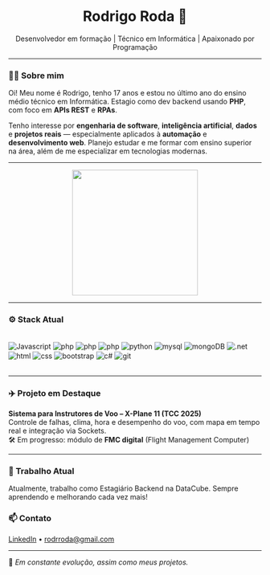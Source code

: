 <h1 align="center">Rodrigo Roda 🚀</h1>
<p align="center">Desenvolvedor em formação | Técnico em Informática | Apaixonado por Programação</p>

---

### 👨‍💻 Sobre mim

Oi! Meu nome é Rodrigo, tenho 17 anos e estou no último ano do ensino médio técnico em Informática. Estagio como dev backend usando **PHP**, com foco em **APIs REST** e **RPAs**.

Tenho interesse por **engenharia de software**, **inteligência artificial**, **dados** e **projetos reais** — especialmente aplicados à **automação** e **desenvolvimento web**. Planejo estudar e me formar com ensino
superior na área, além de me especializar em tecnologias modernas.

---

<p align="center">
  <img src="https://github-readme-stats.vercel.app/api/top-langs/?username=rod-roda&layout=compact&theme=radical&hide=css" height="250px" />
</p>

---

### ⚙️ Stack Atual

<div style="display: inline_block"><br/>
    <img align="center" alt="Javascript" src="https://img.shields.io/badge/JavaScript-323330?style=for-the-badge&logo=javascript&logoColor=F7DF1E"/>
    <img align="center" alt="php" src="https://img.shields.io/badge/PHP-777BB4?style=for-the-badge&logo=php&logoColor=white"/>
    <img align="center" alt="php" src="https://img.shields.io/badge/Kotlin-0095D5?&style=for-the-badge&logo=kotlin&logoColor=white"/>
    <img align="center" alt="php" src="https://img.shields.io/badge/Java-ED8B00?style=for-the-badge&logo=openjdk&logoColor=white"/>
    <img align="center" alt="python" src="https://img.shields.io/badge/Python-14354C?style=for-the-badge&logo=python&logoColor=white"/>
    <img align="center" alt="mysql" src="https://img.shields.io/badge/MySQL-00000F?style=for-the-badge&logo=mysql&logoColor=white"/>
    <img align="center" alt="mongoDB" src="https://img.shields.io/badge/MongoDB-4EA94B?style=for-the-badge&logo=mongodb&logoColor=white"/>
    <img align="center" alt=".net" src="https://img.shields.io/badge/.NET-5C2D91?style=for-the-badge&logo=.net&logoColor=white"/>   
    <img align="center" alt="html" src="https://img.shields.io/badge/HTML5-E34F26?style=for-the-badge&logo=html5&logoColor=white"/>
    <img align="center" alt="css" src="https://img.shields.io/badge/CSS-239120?&style=for-the-badge&logo=css3&logoColor=white"/>
    <img align="center" alt="bootstrap" src="https://img.shields.io/badge/Bootstrap-563D7C?style=for-the-badge&logo=bootstrap&logoColor=white"/>
    <img align="center" alt="c#" src="https://img.shields.io/badge/C%23-239120?style=for-the-badge&logo=c-sharp&logoColor=white"/>
  <img align="center" alt="git" src="https://img.shields.io/badge/GIT-E44C30?style=for-the-badge&logo=git&logoColor=white"/>
</div><br/>

---

### ✈️ Projeto em Destaque

**Sistema para Instrutores de Voo – X-Plane 11 (TCC 2025)**  
Controle de falhas, clima, hora e desempenho do voo, com mapa em tempo real e integração via Sockets.  
🛠 Em progresso: módulo de **FMC digital** (Flight Management Computer)

---

### 💼 Trabalho Atual
Atualmente, trabalho como Estagiário Backend na DataCube. Sempre aprendendo e melhorando cada vez mais!

### 📫 Contato

[LinkedIn](https://www.linkedin.com/in/rodrigo-roda-432972309/) • rodrroda@gmail.com

---

🧠 *Em constante evolução, assim como meus projetos.*
